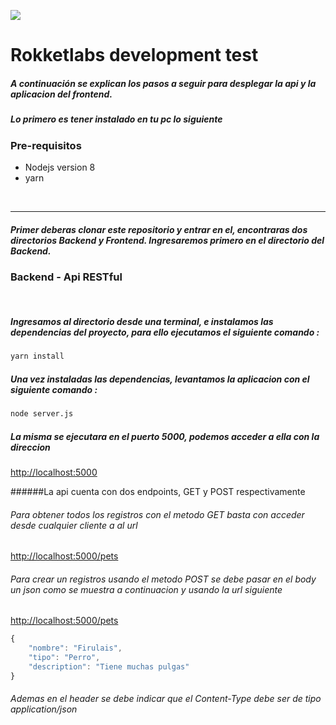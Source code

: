 ![](https://getonbrd-prod.s3.amazonaws.com/uploads/users/logo/7539/56196685_373144870201326_4054998148798480384_n__3___1_.png)
# Rokketlabs development test

##### A continuación se explican los pasos a seguir para desplegar la api y la aplicacion del frontend.

##### Lo primero es tener instalado en tu pc lo siguiente


### Pre-requisitos
- Nodejs version 8
- yarn

<br>

------------
##### Primer deberas clonar este repositorio y entrar en el, encontraras dos directorios  ___Backend___ y ___Frontend___. Ingresaremos primero en el directorio del ___Backend___.

### Backend - Api RESTful
<br>

##### Ingresamos al directorio desde una terminal, e instalamos las dependencias del proyecto, para ello ejecutamos el siguiente comando :
```bash
yarn install
```
##### Una vez instaladas las dependencias, levantamos la aplicacion con el siguiente comando :
```bash
node server.js
```
##### La misma se ejecutara en el puerto 5000, podemos acceder a ella con la direccion 
[http://localhost:5000](http://localhost:5000)

######La api cuenta con dos endpoints, GET y POST respectivamente
###### Para obtener todos los registros con el metodo GET basta con acceder desde cualquier cliente a al url 
[http://localhost:5000/pets](http://localhost:5000/pets)
<br>
###### Para crear un registros usando el metodo POST se debe pasar en el body un json como se muestra a continuacion y usando la url siguiente
[http://localhost:5000/pets](http://localhost:5000/pets)
```javascript
{
	"nombre": "Firulais",
	"tipo": "Perro",
	"description": "Tiene muchas pulgas"
}
```
###### Ademas en el header se debe indicar que el Content-Type debe ser de tipo application/json
<br><br>